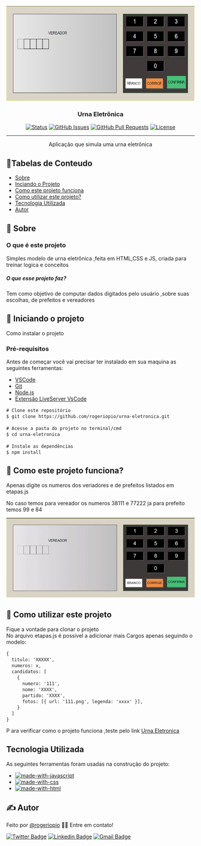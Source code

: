 <p align="center">
  <a href="" rel="noopener">
  <img width="600px" height="253px" src="img/urna.png" alt="Projeto logo"></a>
</p>

<h3 align="center">Urna Eletrônica</h3>

<div align="center">

[![Status](https://img.shields.io/badge/status-active-success.svg)]()
[![GitHub Issues](https://img.shields.io/github/issues/rogeriopio/urna-eletronica)](https://github.com/rogeriopio/urna-eletronica/issues)
[![GitHub Pull Requests](https://img.shields.io/github/issues-pr/rogeriopio/urna-eletronica)](https://github.com/rogeriopio/urna-eletronica/pulls)
[![License](https://img.shields.io/badge/license-MIT-blue.svg)](/LICENSE)

</div>

---

<p align="center">Aplicação que simula uma urna eletrônica 
    <br> 
</p>

## 📝Tabelas de Conteudo

-   [Sobre](#sobre)
-   [Inciando o Projeto](#iniciando-o-projeto)
-   [ Como este projeto funciona](#como-este-projeto-funciona)
-   [ Como utilizar este projeto?](#como-utilizar-este-projeto)
-   [Tecnologia Utilizada](#tecnologia-utilizada)
-   [Autor](#autor)

## 🧐 Sobre

### O que é este projeto

<p>Simples modelo de urna eletrônica ,feita em HTML,CSS e JS, criada para treinar logica e conceitos</p>

##### O que esse projeto faz?

Tem como objetivo de computar dados digitados pelo usuário ,sobre suas escolhas, de prefeitos e vereadores

## 🏁 Iniciando o projeto

Como instalar o projeto

### Pré-requisitos

Antes de começar você vai precisar ter instalado em sua maquina as seguintes ferramentas:

-   [VSCode](https://code.visualstudio.com/)
-   [Git](https://git-scm.com)
-   [Node.js](https://nodejs.org/en/)
-   [Extensão LiveServer VsCode](https://marketplace.visualstudio.com/items?itemName=ritwickdey.LiveServer)

```
# Clone este repositório
$ git clone https://github.com/rogeriopio/urna-eletronica.git

# Acesse a pasta do projeto no terminal/cmd
$ cd urna-eletronica

# Instale as dependências
$ npm install
```

## 🔧 Como este projeto funciona?

<p>Apenas digite os numeros dos veriadores e de prefeitos listados em etapas.js</p>
<p>No caso temos para vereador os numeros 38111 e 77222
ja para prefeito temos 99 e 84</p>

<img  src="img/urna.gif" alt="Video urna"></a>

## 🎈 Como utilizar este projeto

Fique a vontade para clonar o projeto  
No arquivo etapas.js é possivel a adicionar mais Cargos apenas seguindo o modelo:

```
{
  titulo: 'XXXXX',
  numeros: x,
  candidatos: [
    {
      numero: '111',
      nome: 'XXXX',
      partido: 'XXXX',
      fotos: [{ url: '111.png', legenda: 'xxxx' }],
    }
  ]
}
```

P ara verificar como o projeto funciona ,teste pelo link [Urna Eletronica](https://rogeriopio.github.io/urna-eletronica/)

## Tecnologia Utilizada

As seguintes ferramentas foram usadas na construção do projeto:

-   [![made-with-javascript](https://img.shields.io/badge/Made%20with-JavaScript-1f425f.svg)](https://developer.mozilla.org/pt-BR/docs/Web/JavaScript)
-   [![made-with-css](https://img.shields.io/badge/Made%20with-css-1f425f.svg)](https://developer.mozilla.org/pt-BR/docs/Web/CSS)
-   [![made-with-html](https://img.shields.io/badge/Made%20with-html-1f425f.svg)](https://developer.mozilla.org/pt-BR/docs/Web/HTML)

## ✍️ Autor

Feito por [@rogeriopio](https://github.com/rogeriopio/) 👋🏽 Entre em contato!

[![Twitter Badge](https://img.shields.io/badge/-@rogerioxpio-1ca0f1?style=flat-square&labelColor=1ca0f1&logo=twitter&logoColor=white&link=https://twitter.com/rogerioxpio)](https://twitter.com/rogerioxpio) [![Linkedin Badge](https://img.shields.io/badge/-Rogerio-blue?style=flat-square&logo=Linkedin&logoColor=white&link=https://www.linkedin.com/in/rogerioxpio/)](https://www.linkedin.com/in/rogerioxpio/)
[![Gmail Badge](https://img.shields.io/badge/-rogerioxpio@gmail.com-c14438?style=flat-square&logo=Gmail&logoColor=white&link=mailto:rogerioxpio@gmail.com)](mailto:rogerioxpio@gmail.com)
